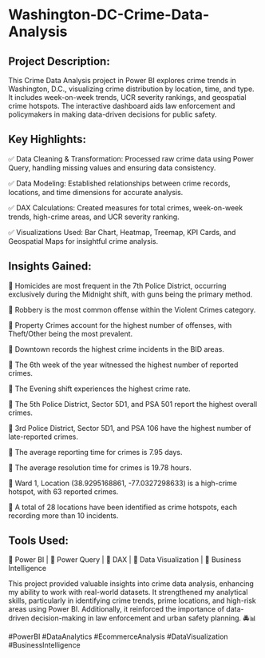 # Washington-DC-Crime-Data-Analysis

## Project Description:

This Crime Data Analysis project in Power BI explores crime trends in Washington, D.C., visualizing crime distribution by location, time, and type. It includes week-on-week trends, UCR severity rankings, and geospatial crime hotspots. The interactive dashboard aids law enforcement and policymakers in making data-driven decisions for public safety. 

## Key Highlights:

✅ Data Cleaning & Transformation: Processed raw crime data using Power Query, handling missing values and ensuring data consistency.

✅ Data Modeling: Established relationships between crime records, locations, and time dimensions for accurate analysis.

✅ DAX Calculations: Created measures for total crimes, week-on-week trends, high-crime areas, and UCR severity ranking.

✅ Visualizations Used: Bar Chart, Heatmap, Treemap, KPI Cards, and Geospatial Maps for insightful crime analysis.

## Insights Gained:

🔹 Homicides are most frequent in the 7th Police District, occurring exclusively during the Midnight shift, with guns being the primary method.

🔹 Robbery is the most common offense within the Violent Crimes category.

🔹 Property Crimes account for the highest number of offenses, with Theft/Other being the most prevalent.

🔹 Downtown records the highest crime incidents in the BID areas.

🔹 The 6th week of the year witnessed the highest number of reported crimes.

🔹 The Evening shift experiences the highest crime rate.

🔹 The 5th Police District, Sector 5D1, and PSA 501 report the highest overall crimes.

🔹 3rd Police District, Sector 5D1, and PSA 106 have the highest number of late-reported crimes.

🔹 The average reporting time for crimes is 7.95 days.

🔹 The average resolution time for crimes is 19.78 hours.

🔹 Ward 1, Location (38.9295168861, -77.0327298633) is a high-crime hotspot, with 63 reported crimes.

🔹 A total of 28 locations have been identified as crime hotspots, each recording more than 10 incidents.

## Tools Used:

🔹 Power BI | 🔹 Power Query | 🔹 DAX | 🔹 Data Visualization | 🔹 Business Intelligence

This project provided valuable insights into crime data analysis, enhancing my ability to work with real-world datasets. It strengthened my analytical skills, particularly in identifying crime trends, prime locations, and high-risk areas using Power BI. Additionally, it reinforced the importance of data-driven decision-making in law enforcement and urban safety planning. 🚔📊

#PowerBI #DataAnalytics #EcommerceAnalysis #DataVisualization #BusinessIntelligence


